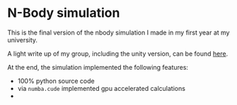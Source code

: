 # N-Body simulation

This is the final version of the nbody simulation I made in my first year at my university.

A light write up of my group, including the unity version, can be found [here](https://www.mintgruen.tu-berlin.de/mathesisWiki/doku.php?id=ws2122:nbody:n-body-simulation).

At the end, the simulation implemented the following features:
- 100% python source code
- via `numba.cude` implemented gpu accelerated calculations 
- 
